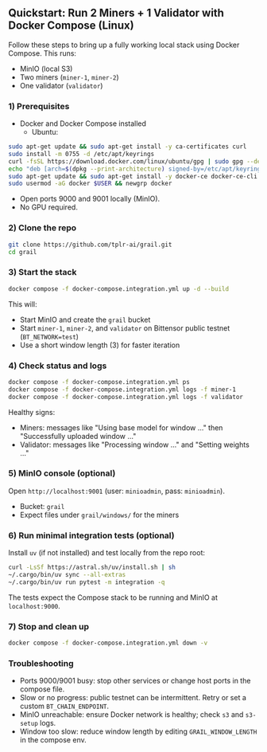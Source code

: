 ## Quickstart: Run 2 Miners + 1 Validator with Docker Compose (Linux)

Follow these steps to bring up a fully working local stack using Docker Compose. This runs:
- MinIO (local S3)
- Two miners (`miner-1`, `miner-2`)
- One validator (`validator`)

### 1) Prerequisites
- Docker and Docker Compose installed
  - Ubuntu:
```bash
sudo apt-get update && sudo apt-get install -y ca-certificates curl
sudo install -m 0755 -d /etc/apt/keyrings
curl -fsSL https://download.docker.com/linux/ubuntu/gpg | sudo gpg --dearmor -o /etc/apt/keyrings/docker.gpg
echo "deb [arch=$(dpkg --print-architecture) signed-by=/etc/apt/keyrings/docker.gpg] https://download.docker.com/linux/ubuntu $(. /etc/os-release && echo $UBUNTU_CODENAME) stable" | sudo tee /etc/apt/sources.list.d/docker.list > /dev/null
sudo apt-get update && sudo apt-get install -y docker-ce docker-ce-cli containerd.io docker-buildx-plugin docker-compose-plugin
sudo usermod -aG docker $USER && newgrp docker
```
- Open ports 9000 and 9001 locally (MinIO).
- No GPU required.

### 2) Clone the repo
```bash
git clone https://github.com/tplr-ai/grail.git
cd grail
```

### 3) Start the stack
```bash
docker compose -f docker-compose.integration.yml up -d --build
```
This will:
- Start MinIO and create the `grail` bucket
- Start `miner-1`, `miner-2`, and `validator` on Bittensor public testnet (`BT_NETWORK=test`)
- Use a short window length (3) for faster iteration

### 4) Check status and logs
```bash
docker compose -f docker-compose.integration.yml ps
docker compose -f docker-compose.integration.yml logs -f miner-1
docker compose -f docker-compose.integration.yml logs -f validator
```
Healthy signs:
- Miners: messages like "Using base model for window …" then "Successfully uploaded window …"
- Validator: messages like "Processing window …" and "Setting weights …"

### 5) MinIO console (optional)
Open `http://localhost:9001` (user: `minioadmin`, pass: `minioadmin`).
- Bucket: `grail`
- Expect files under `grail/windows/` for the miners

### 6) Run minimal integration tests (optional)
Install `uv` (if not installed) and test locally from the repo root:
```bash
curl -LsSf https://astral.sh/uv/install.sh | sh
~/.cargo/bin/uv sync --all-extras
~/.cargo/bin/uv run pytest -m integration -q
```
The tests expect the Compose stack to be running and MinIO at `localhost:9000`.

### 7) Stop and clean up
```bash
docker compose -f docker-compose.integration.yml down -v
```

### Troubleshooting
- Ports 9000/9001 busy: stop other services or change host ports in the compose file.
- Slow or no progress: public testnet can be intermittent. Retry or set a custom `BT_CHAIN_ENDPOINT`.
- MinIO unreachable: ensure Docker network is healthy; check `s3` and `s3-setup` logs.
- Window too slow: reduce window length by editing `GRAIL_WINDOW_LENGTH` in the compose env.


